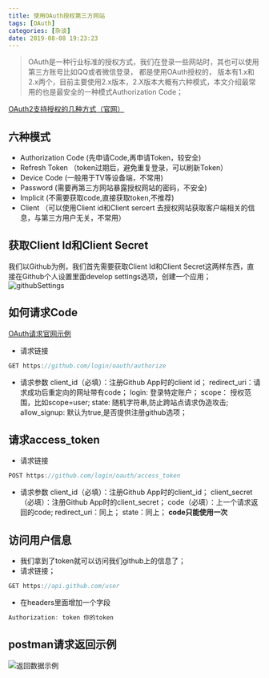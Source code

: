 ```yaml
---
title: 使用OAuth授权第三方网站
tags: [OAuth]
categories: [杂谈]
date: 2019-08-08 19:23:23
---
```

> OAuth是一种行业标准的授权方式，我们在登录一些网站时，其也可以使用第三方账号比如QQ或者微信登录， 都是使用OAuth授权的， 版本有1.x和2.x两个，目前主要使用2.x版本，2.X版本大概有六种模式，本文介绍最常用的也是最安全的一种模式Authorization Code；

<!-- more -->
[OAuth2支持授权的几种方式（官网）](https://oauth.net/2/grant-types/)
## 六种模式
* Authorization Code (先申请Code,再申请Token，较安全)
* Refresh Token （token过期后，避免重复登录，可以刷新Token）
* Device Code (一般用于TV等设备端，不常用)
* Password (需要再第三方网站暴露授权网站的密码，不安全)
* Implicit (不需要获取code,直接获取token,不推荐)
* Client （可以使用Client id和Client sercert 去授权网站获取客户端相关的信息，与第三方用户无关，不常用）

## 获取Client Id和Client Secret
我们以Github为例，我们首先需要获取Client Id和Client Secret这两样东西，直接在Github个人设置里面develop settings选项，创建一个应用；
![githubSettings](/images/githubSettings.jpg)

## 如何请求Code
[OAuth请求官网示例](https://developer.github.com/apps/building-oauth-apps/authorizing-oauth-apps/)
* 请求链接
```javascript
GET https://github.com/login/oauth/authorize
```
* 请求参数
client_id（必填）：注册Github App时的client id；
redirect_uri：请求成功后重定向的网址带有code；
login: 登录特定账户；
scope： 授权范围，比如scope=user;
state: 随机字符串,防止跨站点请求伪造攻击;
allow_signup: 默认为true,是否提供注册github选项；

## 请求access_token
* 请求链接
```javascript
POST https://github.com/login/oauth/access_token
```
* 请求参数
client_id（必填）：注册Github App时的client_id；
client_secret（必填）：注册Github App时的client_secret；
code（必填）：上一个请求返回的code;
redirect_uri：同上；
state：同上；
**code只能使用一次**

## 访问用户信息
* 我们拿到了token就可以访问我们github上的信息了；
* 请求链接；
```javascript
GET https://api.github.com/user
```
* 在headers里面增加一个字段
```javascript
Authorization: token 你的token
```

## postman请求返回示例
![返回数据示例](/images/githubUser.png)